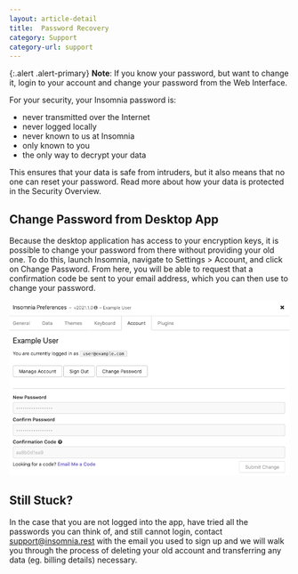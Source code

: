 ```yaml
---
layout: article-detail
title:  Password Recovery
category: Support
category-url: support
---
```


{:.alert .alert-primary}
**Note**: If you know your password, but want to change it, login to your account and change your password from the Web Interface.

For your security, your Insomnia password is:

* never transmitted over the Internet
* never logged locally
* never known to us at Insomnia
* only known to you
* the only way to decrypt your data

This ensures that your data is safe from intruders, but it also means that no one can reset your password.  Read more about how your data is protected in the Security Overview.

## Change Password from Desktop App
Because the desktop application has access to your encryption keys, it is possible to change your password from there without providing your old one. To do this, launch Insomnia, navigate to Settings > Account, and click on Change Password. From here, you will be able to request that a confirmation code be sent to your email address, which you can then use to change your password.

![Account tab with option to change password](../assets/images/password-recovery.png)

## Still Stuck?
In the case that you are not logged into the app, have tried all the passwords you can think of, and still cannot login, contact support@insomnia.rest with the email you used to sign up and we will walk you through the process of deleting your old account and transferring any data (eg. billing details) necessary.